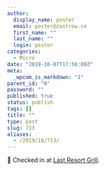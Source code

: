 ```yaml
---
author:
  display_name: poster
  email: poster@zastrow.co
  first_name: ""
  last_name: ""
  login: poster
categories:
  - Micro
date: "2019-10-07T17:56:09Z"
meta:
  _wpcom_is_markdown: "1"
parent_id: "0"
password: ""
published: true
status: publish
tags: []
title: ""
type: post
slug: 713
aliases:
  - /2019/10/713/
---
```

<p><span>📍</span> Checked in at <a href="http://4sq.com/66Qg6A">Last Resort Grill</a>.</p>
